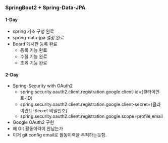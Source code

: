 ### SpringBoot2 + Spring-Data-JPA

#### 1-Day
- spring 기초 구성 완료
- spring-data-jpa 설정 완료
- Board 게시판 등록 완료
  - 등록 기능 완료
  - 수정 기능 완료
  - 조회 기능 완료

#### 2-Day
- Spring-Security with OAuth2
  - spring.security.oauth2.client.registration.google.client-id={클라이언트-ID}
  - spring.security.oauth2.client.registration.google.client-secret={클라이언트-Secret 비밀번호}
  - spring.security.oauth2.client.registration.google.scope=profile,email
- Google OAuth2 구현
- 왜 Git 활동이력이 안남는가
- 이거 git config email로 활동이력을 추적하는듯함.
